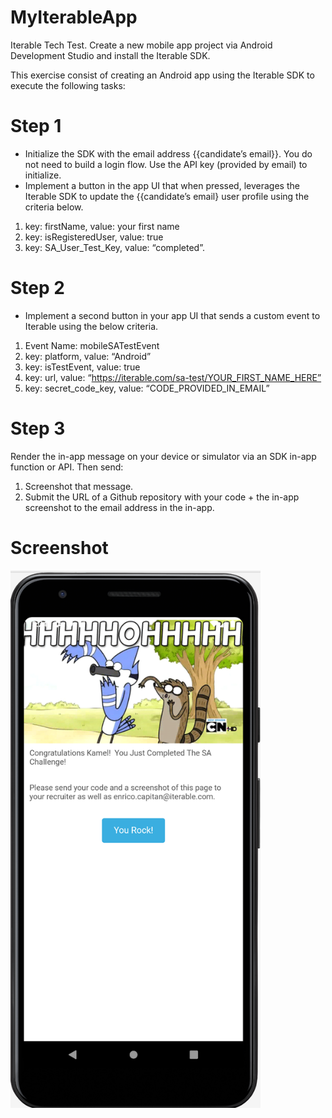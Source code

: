 # MyIterableApp
Iterable Tech Test.
Create a new mobile app project via Android Development Studio and install the Iterable SDK.

This exercise consist of creating an Android app using the Iterable SDK to execute the following tasks:

# Step 1
- Initialize the SDK with the email address {{candidate’s email}}. You do not need to build a login flow. Use the API key (provided by email) to initialize.
- Implement a button in the app UI that when pressed, leverages the Iterable SDK to update the {{candidate’s email} user profile using the criteria below.

1. key: firstName, value: your first name
2. key: isRegisteredUser, value: true
3. key: SA_User_Test_Key, value: “completed”.

# Step 2
- Implement a second button in your app UI that sends a custom event to Iterable using the below criteria.

1. Event Name: mobileSATestEvent
2. key: platform, value: “Android”
3. key: isTestEvent, value: true
4. key: url, value: “https://iterable.com/sa-test/YOUR_FIRST_NAME_HERE”
5. key: secret_code_key, value: “CODE_PROVIDED_IN_EMAIL”

# Step 3
Render the in-app message on your device or simulator via an SDK in-app function or API. Then send:
1) Screenshot that message.
2) Submit the URL of a Github repository with your code + the in-app screenshot to the email address in the in-app.

# Screenshot
<img src="images/In-App-Message.png" width="400" >

